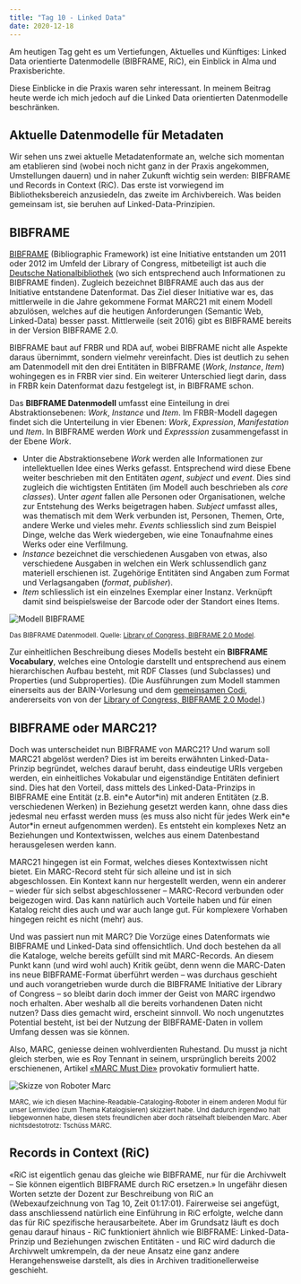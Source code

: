 ```yaml
---
title: "Tag 10 - Linked Data"
date: 2020-12-18
---
```


Am heutigen Tag geht es um Vertiefungen, Aktuelles und Künftiges: Linked Data orientierte Datenmodelle (BIBFRAME, RiC), ein Einblick in Alma und Praxisberichte. 

Diese Einblicke in die Praxis waren sehr interessant. In meinem Beitrag heute werde ich mich jedoch auf die Linked Data orientierten Datenmodelle beschränken.

## Aktuelle Datenmodelle für Metadaten
Wir sehen uns zwei aktuelle Metadatenformate an, welche sich momentan am etablieren sind (wobei noch nicht ganz in der Praxis angekommen, Umstellungen dauern) und in naher Zukunft wichtig sein werden: BIBFRAME und Records in Context (RiC).  Das erste ist vorwiegend im Bibliotheksbereich anzusiedeln, das zweite im Archivbereich. Was beiden gemeinsam ist, sie beruhen auf Linked-Data-Prinzipien.


## BIBFRAME
[BIBFRAME](https://www.loc.gov/bibframe/) (Bibliographic Framework) ist eine Initiative entstanden um 2011 oder 2012 im Umfeld der Library of Congress, mitbeteiligt ist auch die [Deutsche Nationalbibliothek](https://www.dnb.de/DE/Professionell/Standardisierung/Standards/_content/bibframe_akk.html) (wo sich entsprechend auch Informationen zu BIBFRAME finden). Zugleich bezeichnet BIBFRAME auch das aus der Initiative entstandene Datenformat. Das Ziel dieser Initiative war es, das mittlerweile in die Jahre gekommene Format MARC21 mit einem Modell abzulösen, welches auf die heutigen Anforderungen (Semantic Web, Linked-Data) besser passt. Mittlerweile (seit 2016) gibt es BIBFRAME bereits in der Version BIBFRAME 2.0.

BIBFRAME baut auf FRBR und RDA auf, wobei BIBFRAME nicht alle Aspekte daraus übernimmt, sondern vielmehr vereinfacht. Dies ist deutlich zu sehen am Datenmodell mit den drei Entitäten in BIBFRAME (*Work*, *Instance*, *Item*) wohingegen es in FRBR vier sind. Ein weiterer Unterschied liegt darin, dass in FRBR kein Datenformat dazu festgelegt ist, in BIBFRAME schon.

Das **BIBFRAME Datenmodell** umfasst eine Einteilung in drei Abstraktionsebenen: *Work*, *Instance* und *Item*. Im FRBR-Modell dagegen findet sich die Unterteilung in vier Ebenen: *Work*, *Expression*, *Manifestation* und *Item*. In BIBFRAME werden *Work* und *Expresssion* zusammengefasst in der Ebene *Work*.

- Unter die Abstraktionsebene *Work* werden alle Informationen zur intellektuellen Idee eines Werks gefasst. Entsprechend wird diese Ebene weiter beschrieben mit den Entitäten *agent*, *subject* und *event*. Dies sind zugleich die wichtigsten Entitäten (im Modell auch beschrieben als *core classes*). Unter *agent* fallen alle Personen oder Organisationen, welche zur Entstehung des Werks beigetragen haben. *Subject* umfasst alles, was thematisch mit dem Werk verbunden ist, Personen, Themen, Orte, andere Werke und vieles mehr. *Events* schliesslich sind zum Beispiel Dinge, welche das Werk wiedergeben, wie eine Tonaufnahme eines Werks oder eine Verfilmung.
- *Instance* bezeichnet die verschiedenen Ausgaben von etwas, also verschiedene Ausgaben in welchen ein Werk schlussendlich ganz materiell erschienen ist. Zugehörige Entitäten sind Angaben zum Format und Verlagsangaben (*format*, *publisher*).
- *Item* schliesslich ist ein einzelnes Exemplar einer Instanz. Verknüpft damit sind beispielsweise der Barcode oder der Standort eines Items.

![Modell BIBFRAME](https://pad.gwdg.de/uploads/upload_ceb02204d839a55dccb41e32ca193eab.png)

<small> Das BIBFRAME Datenmodell. Quelle: [Library of Congress, BIBFRAME 2.0 Model](https://www.loc.gov/bibframe/docs/bibframe2-model.html).</small>


Zur einheitlichen Beschreibung dieses Modells besteht ein **BIBFRAME Vocabulary**, welches eine Ontologie darstellt und entsprechend aus einem hierarchischen Aufbau besteht, mit RDF Classes (und Subclasses) und Properties (und Subproperties). 
(Die Ausführungen zum Modell stammen einerseits aus der BAIN-Vorlesung und dem [gemeinsamen Codi](https://pad.gwdg.de/Eh650slwRo23OISZulFDpg?view), andererseits von von der [Library of Congress, BIBFRAME 2.0 Model](https://www.loc.gov/bibframe/docs/bibframe2-model.html).)


## BIBFRAME oder MARC21?
Doch was unterscheidet nun BIBFRAME von MARC21? Und warum soll MARC21 abgelöst werden? Dies ist im bereits erwähnten Linked-Data-Prinzip begründet, welches darauf beruht, dass eindeutige URIs vergeben werden, ein einheitliches Vokabular und eigenständige Entitäten definiert sind. Dies hat den Vorteil, dass mittels des Linked-Data-Prinzips in BIBFRAME eine Entität (z.B. ein\*e Autor\*in) mit anderen Entitäten (z.B. verschiedenen Werken) in Beziehung gesetzt werden kann, ohne dass dies jedesmal neu erfasst werden muss (es muss also nicht für jedes Werk ein\*e Autor\*in erneut aufgenommen werden). Es entsteht ein komplexes Netz an Beziehungen und Kontextwissen, welches aus einem Datenbestand herausgelesen werden kann.

MARC21 hingegen ist ein Format, welches dieses Kontextwissen nicht bietet. Ein MARC-Record steht für sich alleine und ist in sich abgeschlossen. Ein Kontext kann nur hergestellt werden, wenn ein anderer – wieder für sich selbst abgeschlossener – MARC-Record verbunden oder beigezogen wird. Das kann natürlich auch Vorteile haben und für einen Katalog reicht dies auch und war auch lange gut. Für komplexere Vorhaben hingegen reicht es nicht (mehr) aus.

Und was passiert nun mit MARC? Die Vorzüge eines Datenformats wie BIBFRAME und Linked-Data sind offensichtlich. Und doch bestehen da all die Kataloge, welche bereits gefüllt sind mit MARC-Records. An diesem Punkt kann (und wird wohl auch) Kritik geübt, denn wenn die MARC-Daten ins neue BIBFRAME-Format überführt werden – was durchaus geschieht und auch vorangetrieben wurde durch die BIBFRAME Initiative der Library of Congress – so bleibt darin doch immer der Geist von MARC irgendwo noch erhalten. Aber weshalb all die bereits vorhandenen Daten nicht nutzen? Dass dies gemacht wird, erscheint sinnvoll. Wo noch ungenutztes Potential besteht, ist bei der Nutzung der BIBFRAME-Daten in vollem Umfang dessen was sie können.

Also, MARC, geniesse deinen wohlverdienten Ruhestand. Du musst ja nicht gleich sterben, wie es Roy Tennant in seinem, ursprünglich bereits 2002 erschienenen, Artikel [«MARC Must Die»](https://www.libraryjournal.com/?detailStory=marc-must-die) provokativ formuliert hatte.

![Skizze von Roboter Marc](https://pad.gwdg.de/uploads/upload_3d23841e454f475cb0e8d1e5e6c23837.png)

<small>MARC, wie ich diesen Machine-Readable-Cataloging-Roboter in einem anderen Modul für unser Lernvideo (zum Thema Katalogisieren) skizziert habe. Und dadurch irgendwo halt liebgewonnen habe, diesen stets freundlichen aber doch rätselhaft bleibenden Marc. Aber nichtsdestotrotz: Tschüss MARC.</small>


## Records in Context (RiC)
«RiC ist eigentlich genau das gleiche wie BIBFRAME, nur für die Archivwelt – Sie können eigentlich BIBFRAME durch RiC ersetzen.» In ungefähr diesen Worten setzte der Dozent zur Beschreibung von RiC an (Webexaufzeichnung von Tag 10, Zeit 01:17:01). Fairerweise sei angefügt, dass anschliessend natürlich eine Einführung in RiC erfolgte, welche dann das für RiC spezifische herausarbeitete. Aber im Grundsatz läuft es doch genau darauf hinaus - RiC funktioniert ähnlich wie BIBFRAME: Linked-Data-Prinzip und Beziehungen zwischen Entitäten - und RiC wird dadurch die Archivwelt umkrempeln, da der neue Ansatz eine ganz andere Herangehensweise darstellt, als dies in Archiven traditionellerweise geschieht.



